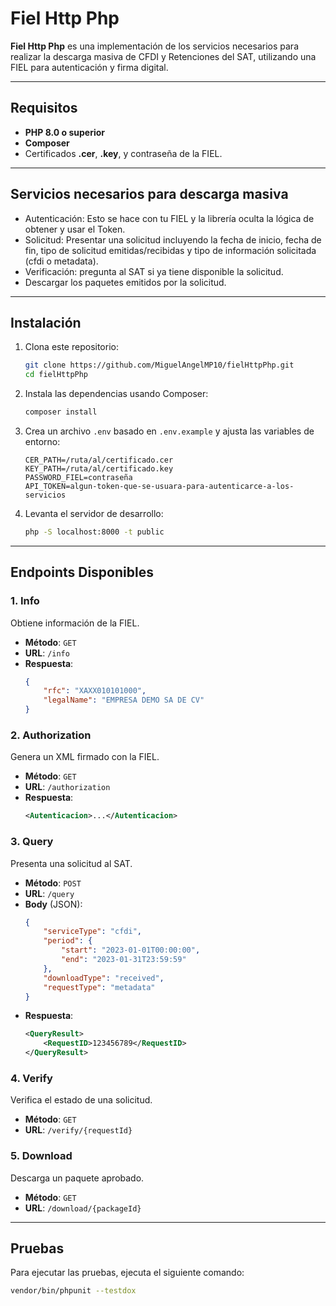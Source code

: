 # Fiel Http Php

**Fiel Http Php** es una implementación de los servicios necesarios para realizar la descarga masiva de CFDI y Retenciones del SAT, utilizando una FIEL para autenticación y firma digital.

---
## Requisitos

- **PHP 8.0 o superior**
- **Composer**
- Certificados **.cer**, **.key**, y contraseña de la FIEL.
---

## Servicios necesarios para descarga masiva 
* Autenticación: Esto se hace con tu FIEL y la librería oculta la lógica de obtener y usar el Token.
* Solicitud: Presentar una solicitud incluyendo la fecha de inicio, fecha de fin, tipo de solicitud emitidas/recibidas y tipo de información solicitada (cfdi o metadata).
* Verificación: pregunta al SAT si ya tiene disponible la solicitud.
* Descargar los paquetes emitidos por la solicitud.

---

## Instalación

1. Clona este repositorio:
    ```bash
    git clone https://github.com/MiguelAngelMP10/fielHttpPhp.git
    cd fielHttpPhp
    ```

2. Instala las dependencias usando Composer:
    ```bash
    composer install
    ```

3. Crea un archivo `.env` basado en `.env.example` y ajusta las variables de entorno:
    ```env
    CER_PATH=/ruta/al/certificado.cer
    KEY_PATH=/ruta/al/certificado.key
    PASSWORD_FIEL=contraseña
    API_TOKEN=algun-token-que-se-usuara-para-autenticarce-a-los-servicios
    ```

4. Levanta el servidor de desarrollo:
    ```bash
    php -S localhost:8000 -t public
    ```
---  

## Endpoints Disponibles

### 1. **Info**
Obtiene información de la FIEL.

- **Método**: `GET`
- **URL**: `/info`
- **Respuesta**:
    ```json
    {
        "rfc": "XAXX010101000",
        "legalName": "EMPRESA DEMO SA DE CV"
    }
    ```

### 2. **Authorization**
Genera un XML firmado con la FIEL.

- **Método**: `GET`
- **URL**: `/authorization`
- **Respuesta**:
    ```xml
    <Autenticacion>...</Autenticacion>
    ```

### 3. **Query**
Presenta una solicitud al SAT.

- **Método**: `POST`
- **URL**: `/query`
- **Body** (JSON):
    ```json
    {
        "serviceType": "cfdi",
        "period": {
            "start": "2023-01-01T00:00:00",
            "end": "2023-01-31T23:59:59"
        },
        "downloadType": "received",
        "requestType": "metadata"
    }
    ```
- **Respuesta**:
    ```xml
    <QueryResult>
        <RequestID>123456789</RequestID>
    </QueryResult>
    ```

### 4. **Verify**
Verifica el estado de una solicitud.

- **Método**: `GET`
- **URL**: `/verify/{requestId}`

### 5. **Download**
Descarga un paquete aprobado.

- **Método**: `GET`
- **URL**: `/download/{packageId}`

---

## Pruebas

Para ejecutar las pruebas, ejecuta el siguiente comando:

```bash
vendor/bin/phpunit --testdox